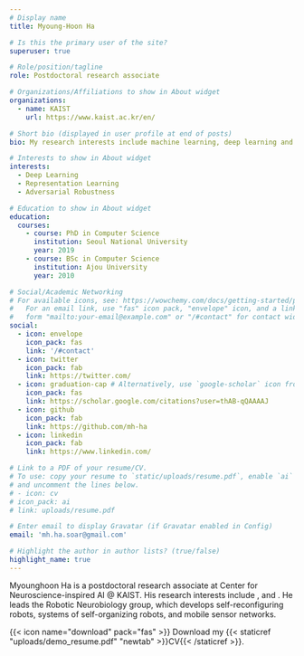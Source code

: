 ```yaml
---
# Display name
title: Myoung-Hoon Ha

# Is this the primary user of the site?
superuser: true

# Role/position/tagline
role: Postdoctoral research associate

# Organizations/Affiliations to show in About widget
organizations:
  - name: KAIST
    url: https://www.kaist.ac.kr/en/

# Short bio (displayed in user profile at end of posts)
bio: My research interests include machine learning, deep learning and adversarial robustness.

# Interests to show in About widget
interests:
  - Deep Learning
  - Representation Learning
  - Adversarial Robustness

# Education to show in About widget
education:
  courses:
    - course: PhD in Computer Science
      institution: Seoul National University
      year: 2019
    - course: BSc in Computer Science
      institution: Ajou University
      year: 2010

# Social/Academic Networking
# For available icons, see: https://wowchemy.com/docs/getting-started/page-builder/#icons
#   For an email link, use "fas" icon pack, "envelope" icon, and a link in the
#   form "mailto:your-email@example.com" or "/#contact" for contact widget.
social:
  - icon: envelope
    icon_pack: fas
    link: '/#contact'
  - icon: twitter
    icon_pack: fab
    link: https://twitter.com/
  - icon: graduation-cap # Alternatively, use `google-scholar` icon from `ai` icon pack
    icon_pack: fas
    link: https://scholar.google.com/citations?user=thAB-qQAAAAJ
  - icon: github
    icon_pack: fab
    link: https://github.com/mh-ha
  - icon: linkedin
    icon_pack: fab
    link: https://www.linkedin.com/

# Link to a PDF of your resume/CV.
# To use: copy your resume to `static/uploads/resume.pdf`, enable `ai` icons in `params.toml`,
# and uncomment the lines below.
# - icon: cv
# icon_pack: ai
# link: uploads/resume.pdf

# Enter email to display Gravatar (if Gravatar enabled in Config)
email: 'mh.ha.soar@gmail.com'

# Highlight the author in author lists? (true/false)
highlight_name: true
---
```


Myounghoon Ha is a postdoctoral research associate at Center for Neuroscience-inspired AI @ KAIST. His research interests include ,  and . He leads the Robotic Neurobiology group, which develops self-reconfiguring robots, systems of self-organizing robots, and mobile sensor networks.

{{< icon name="download" pack="fas" >}} Download my {{< staticref "uploads/demo_resume.pdf" "newtab" >}}CV{{< /staticref >}}.
